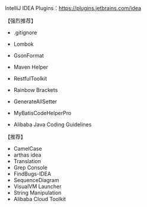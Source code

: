IntelliJ IDEA Plugins：https://plugins.jetbrains.com/idea

【强烈推荐】

- .gitignore

- Lombok
- GsonFormat
- Maven Helper
- RestfulToolkit
- Rainbow Brackets
- GenerateAllSetter
- MyBatisCodeHelperPro
- Alibaba Java Coding Guidelines

【推荐】

- CamelCase
- arthas idea
- Translation
- Grep Console
- FindBugs-IDEA
- SequenceDiagram
- VisualVM Launcher
- String Manipulation
- Alibaba Cloud Toolkit